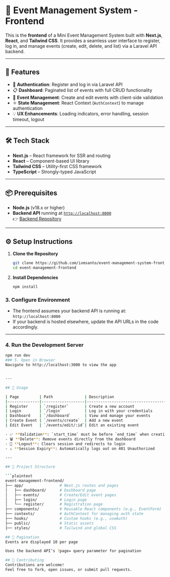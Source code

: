 # 🎉 Event Management System - Frontend

This is the **frontend** of a Mini Event Management System built with **Next.js**, **React**, and **Tailwind CSS**. It provides a seamless user interface to register, log in, and manage events (create, edit, delete, and list) via a Laravel API backend.

---

## 🚀 Features

- 🔐 **Authentication**: Register and log in via Laravel API
- 📋 **Dashboard**: Paginated list of events with full CRUD functionality
- 📝 **Event Management**: Create and edit events with client-side validation
- ⚛️ **State Management**: React Context (`AuthContext`) to manage authentication
- 💡 **UX Enhancements**: Loading indicators, error handling, session timeout, logout

---

## 🛠 Tech Stack

- **Next.js** – React framework for SSR and routing  
- **React** – Component-based UI library  
- **Tailwind CSS** – Utility-first CSS framework  
- **TypeScript** – Strongly-typed JavaScript

---

## 📦 Prerequisites

- **Node.js** (v18.x or higher)  
- **Backend API** running at [`http://localhost:8000`](http://localhost:8000)  
  👉 [Backend Repository](https://github.com/ixmsanto/event-management-system-backend.git)

---

## ⚙️ Setup Instructions

1. **Clone the Repository**
   ```bash
   git clone https://github.com/ixmsanto/event-management-system-frontend.git
   cd event-management-frontend
2. **Install Dependencies**
   ```bash
   npm install
### 3. Configure Environment

- The frontend assumes your backend API is running at:  
  `http://localhost:8000`
- If your backend is hosted elsewhere, update the API URLs in the code accordingly.

---

### 4. Run the Development Server

```bash
npm run dev
### 5. Open in Browser
Navigate to http://localhost:3000 to view the app


---

## 📱 Usage

| Page         | Path              | Description                               |
|--------------|-------------------|-------------------------------------------|
| Register     | `/register`       | Create a new account                      |
| Login        | `/login`          | Log in with your credentials              |
| Dashboard    | `/dashboard`      | View and manage your events               |
| Create Event | `/events/create`  | Add a new event                           |
| Edit Event   | `/events/edit/:id`| Edit an existing event                    |

- ✅ **Validation**: `start_time` must be before `end_time` when creating or editing events  
- 🗑 **Delete**: Remove events directly from the dashboard  
- 🔐 **Logout**: Clears session and redirects to login  
- ⚠️ **Session Expiry**: Automatically logs out on 401 Unauthorized

---

## 📁 Project Structure

```plaintext
event-management-frontend/
├── app/                # Next.js routes and pages
│   ├── dashboard/      # Dashboard page
│   ├── events/         # Create/Edit event pages
│   ├── login/          # Login page
│   └── register/       # Registration page
├── components/         # Reusable React components (e.g., EventForm)
├── contexts/           # AuthContext for managing auth state
├── hooks/              # Custom hooks (e.g., useAuth)
├── public/             # Static assets
├── styles/             # Tailwind and global CSS

## 🔄 Pagination
Events are displayed 10 per page

Uses the backend API’s ?page= query parameter for pagination

## 🙌 Contributing
Contributions are welcome!
Feel free to fork, open issues, or submit pull requests.
